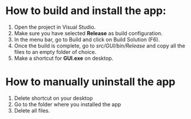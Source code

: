 # How to build and install the app:

1. Open the project in Visual Studio.
2. Make sure you have selected **Release** as build configuration.
3. In the menu bar, go to Build and click on Build Solution (F6).
4. Once the build is complete, go to *src/GUI/bin/Release* and copy all the files to an empty folder of choice.
6. Make a shortcut for **GUI.exe** on desktop.

# How to manually uninstall the app

1. Delete shortcut on your desktop
2. Go to the folder where you installed the app
3. Delete all files.
